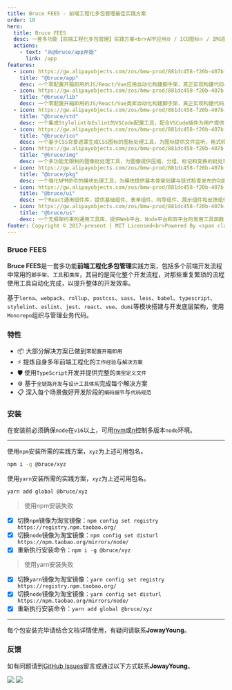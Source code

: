 ```yaml
---
title: Bruce FEES - 前端工程化多包管理最佳实践方案
order: 10
hero:
  title: Bruce FEES
  desc: 一套多功能【前端工程化多包管理】实践方案<br>APP应用🌐 / ICO图标🔥 / IMG图像🖼️ / LIB类库🔗 / PKG模块📦 / STD规范⚙️ / UI组件🎨 / US工具🛠️
  actions:
    - text: "从@bruce/app开始"
      link: /app
features:
  - icon: https://gw.alipayobjects.com/zos/bmw-prod/881dc458-f20b-407b-947a-95104b5ec82b/k79dm8ih_w144_h144.png
    title: "@bruce/app"
    desc: 一个零配置开箱即用的JS/React/Vue应用自动化构建脚手架，真正实现构建代码与业务代码完全分离，无需关注构建过程，专心编写业务代码
  - icon: https://gw.alipayobjects.com/zos/bmw-prod/881dc458-f20b-407b-947a-95104b5ec82b/k79dm8ih_w144_h144.png
    title: "@bruce/lib"
    desc: 一个零配置开箱即用的JS/React/Vue类库自动化构建脚手架，真正实现构建代码与业务代码完全分离，无需关注构建过程，专心编写业务代码
  - icon: https://gw.alipayobjects.com/zos/bmw-prod/881dc458-f20b-407b-947a-95104b5ec82b/k79dm8ih_w144_h144.png
    title: "@bruce/std"
    desc: 一个集成Stylelint与Eslint的VSCode配置工具，配合VSCode插件为用户提供前端文件的代码校验、代码修复和错误提示的功能
  - icon: https://gw.alipayobjects.com/zos/bmw-prod/881dc458-f20b-407b-947a-95104b5ec82b/k79dm8ih_w144_h144.png
    title: "@bruce/ico"
    desc: 一个基于CSS背景遮罩生成CSS图标的图标处理工具，为图标提供文件监听、格式转换和动态样式的功能
  - icon: https://gw.alipayobjects.com/zos/bmw-prod/881dc458-f20b-407b-947a-95104b5ec82b/k79dm8ih_w144_h144.png
    title: "@bruce/img"
    desc: 一个多功能无限制的图像批处理工具，为图像提供压缩、分组、标记和变换的批处理功能
  - icon: https://gw.alipayobjects.com/zos/bmw-prod/881dc458-f20b-407b-947a-95104b5ec82b/k79dm8ih_w144_h144.png
    title: "@bruce/pkg"
    desc: 一个强化NPM命令的模块处理工具，为模块提供基本骨架创建与链式检查发布的功能
  - icon: https://gw.alipayobjects.com/zos/bmw-prod/881dc458-f20b-407b-947a-95104b5ec82b/k79dm8ih_w144_h144.png
    title: "@bruce/ui"
    desc: 一个React通用组件库，提供基础组件、表单组件、向导组件、展示组件和反馈组件等
  - icon: https://gw.alipayobjects.com/zos/bmw-prod/881dc458-f20b-407b-947a-95104b5ec82b/k79dm8ih_w144_h144.png
    title: "@bruce/us"
    desc: 一个无框架约束的通用工具库，提供Web平台、Node平台和双平台的常用工具函数
footer: Copyright © 2017-present | MIT Licensed<br>Powered By <span class="mark">JowayYoung</span>
---
```


### Bruce FEES

**Bruce FEES**是一套多功能**前端工程化多包管理**实践方案，包括多个前端开发流程中常用的`脚手架`、`工具`和`类库`，其目的是简化整个开发流程，对那些重复繁琐的流程使用工具自动化完成，以提升整体的开发效率。

基于`lerna`、`webpack`、`rollup`、`postcss`、`sass`、`less`、`babel`、`typescript`、`stylelint`、`eslint`、`jest`、`react`、`vue`、`dumi`等模块搭建与开发底层架构，使用`Monorepo`组织与管理业务代码。

### 特性

- 📦 大部分解决方案已做到`零配置开箱即用`
- ⚡ 提炼自身多年前端工程化的`工作经验`与`解决方案`
- 🛡 使用`TypeScript`开发并提供完整的`类型定义文件`
- ⚙️ 基于`全链路开发`与`设计工具体系`完成每个解决方案
- 📋 深入每个场景做好开发阶段的`编码细节`与`代码规范`

### 安装

在安装前必须确保`node`在`v16`以上，可用[nvm](https://github.com/nvm-sh/nvm)或[n](https://github.com/tj/n)控制多版本`node`环境。

---

使用`npm`安装所需的实践方案，`xyz`为上述可用包名。

```bash
npm i -g @bruce/xyz
```

使用`yarn`安装所需的实践方案，`xyz`为上述可用包名。

```bash
yarn add global @bruce/xyz
```

> 使用npm安装失败

- [x] 切换`npm`镜像为淘宝镜像：`npm config set registry https://registry.npm.taobao.org/`
- [x] 切换`node`镜像为淘宝镜像：`npm config set disturl https://npm.taobao.org/mirrors/node/`
- [x] 重新执行安装命令：`npm i -g @bruce/xyz`

> 使用yarn安装失败

- [x] 切换`yarn`镜像为淘宝镜像：`yarn config set registry https://registry.npm.taobao.org/`
- [x] 切换`node`镜像为淘宝镜像：`yarn config set disturl https://npm.taobao.org/mirrors/node/`
- [x] 重新执行安装命令：`yarn add global @bruce/xyz`

---

每个包安装完毕请结合文档详情使用，有疑问请联系**JowayYoung**。

### 反馈

如有问题请到[GitHub Issues](https://github.com/JowayYoung/bruce/issues)留言或通过以下方式联系**JowayYoung**。

<div class="home-contact">
	<img class="home-contact-item" src="https://p1-juejin.byteimg.com/tos-cn-i-k3u1fbpfcp/03bcc13d83524f9eb8a61a1cab0543af~tplv-k3u1fbpfcp-watermark.image">
	<img class="home-contact-item" src="https://p3-juejin.byteimg.com/tos-cn-i-k3u1fbpfcp/f9a7e606f0ca4cf58c2262f6c16e3464~tplv-k3u1fbpfcp-watermark.image">
</div>